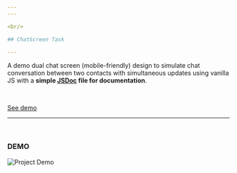 ```yaml
---
---

<br/>

## ChatScreen Task

---
```


A demo dual chat screen (mobile-friendly) design to simulate chat conversation between two contacts with simultaneous updates using vanilla JS with a **simple [JSDoc](https://jsdoc.app/) file for documentation**.

<br/>

[See demo](https://chatscreendummy.netlify.app/)

---

<br/>

### DEMO

![Project Demo](../img/chatscreen.gif)
